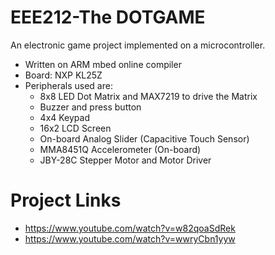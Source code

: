 # EEE212-The DOTGAME
An electronic game project implemented on a microcontroller.
  
* Written on ARM mbed online compiler
* Board: NXP KL25Z 
* Peripherals used are:
  * 8x8 LED Dot Matrix and MAX7219 to drive the Matrix
  * Buzzer and press button
  * 4x4 Keypad
  * 16x2 LCD Screen
  * On-board Analog Slider (Capacitive Touch Sensor)
  * MMA8451Q Accelerometer (On-board)
  * JBY-28C Stepper Motor and Motor Driver

# Project Links
* https://www.youtube.com/watch?v=w82qoaSdRek
* https://www.youtube.com/watch?v=wwryCbn1yyw

